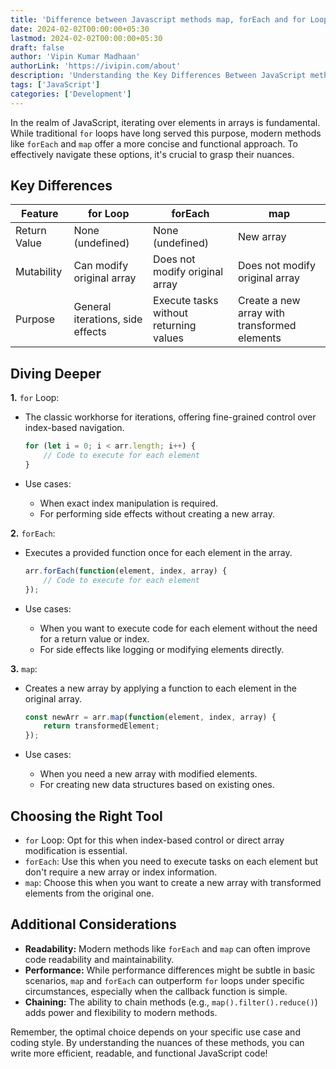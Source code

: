 ```yaml
---
title: 'Difference between Javascript methods map, forEach and for Loop'
date: 2024-02-02T00:00:00+05:30
lastmod: 2024-02-02T00:00:00+05:30
draft: false
author: 'Vipin Kumar Madhaan'
authorLink: 'https://ivipin.com/about'
description: 'Understanding the Key Differences Between JavaScript methods map, forEach, and for Loop'
tags: ['JavaScript']
categories: ['Development']
---
```


In the realm of JavaScript, iterating over elements in arrays is fundamental. While traditional `for` loops have long served this purpose, modern methods like `forEach` and `map` offer a more concise and functional approach. To effectively navigate these options, it's crucial to grasp their nuances.

## Key Differences

| Feature | for Loop | forEach | map |
| --- | --- | --- | --- |
| Return Value | None (undefined) | None (undefined) | New array |
| Mutability | Can modify original array | Does not modify original array | Does not modify original array |
| Purpose | General iterations, side effects | Execute tasks without returning values | Create a new array with transformed elements |

## Diving Deeper

**1.** `for` Loop:

- The classic workhorse for iterations, offering fine-grained control over index-based navigation.

  ```JavaScript
  for (let i = 0; i < arr.length; i++) {
      // Code to execute for each element
  }
  
  ```

- Use cases:

  - When exact index manipulation is required.
  - For performing side effects without creating a new array.

**2.** `forEach`:

- Executes a provided function once for each element in the array.

  ```JavaScript
  arr.forEach(function(element, index, array) {
      // Code to execute for each element
  });
  
  ```

- Use cases:

  - When you want to execute code for each element without the need for a return value or index.
  - For side effects like logging or modifying elements directly.

**3.** `map`:

- Creates a new array by applying a function to each element in the original array.

  ```JavaScript
  const newArr = arr.map(function(element, index, array) {
      return transformedElement;
  });
  
  ```

- Use cases:

  - When you need a new array with modified elements.
  - For creating new data structures based on existing ones.

## Choosing the Right Tool

- `for` Loop: Opt for this when index-based control or direct array modification is essential.
- `forEach`: Use this when you need to execute tasks on each element but don't require a new array or index information.
- `map`: Choose this when you want to create a new array with transformed elements from the original one.

## Additional Considerations

- **Readability:** Modern methods like `forEach` and `map` can often improve code readability and maintainability.
- **Performance:** While performance differences might be subtle in basic scenarios, `map` and `forEach` can outperform `for` loops under specific circumstances, especially when the callback function is simple.
- **Chaining:** The ability to chain methods (e.g., `map().filter().reduce()`) adds power and flexibility to modern methods.

Remember, the optimal choice depends on your specific use case and coding style. By understanding the nuances of these methods, you can write more efficient, readable, and functional JavaScript code!